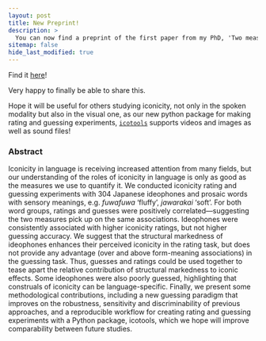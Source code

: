 ```yaml
---
layout: post
title: New Preprint!
description: >
  You can now find a preprint of the first paper from my PhD, 'Two measures are better than one: combining iconicity ratings and guessing experiments for a more nuanced picture of iconicity in the lexicon' on OSF Preprints!
sitemap: false
hide_last_modified: true
---
```


Find it [here](https://osf.io/rpf6d/)!

Very happy to finally be able to share this.

Hope it will be useful for others studying iconicity, not only in the spoken modality but also in the visual one, as our new python package for making rating and guessing experiments, [`icotools`](https://github.com/BonnieMcLean/IcoTools) supports videos and images as well as sound files!

### Abstract

Iconicity in language is receiving increased attention from many fields, but our understanding of the roles of iconicity in language is only as good as the measures we use to quantify it. We conducted iconicity rating and guessing experiments with 304 Japanese ideophones and prosaic words with sensory meanings, e.g. *fuwafuwa* ‘fluffy’, *jawarakai* ‘soft’. For both word groups, ratings and guesses were positively correlated—suggesting the two measures pick up on the same associations. Ideophones were consistently associated with higher iconicity ratings, but not higher guessing accuracy. We suggest that the structural markedness of ideophones enhances their perceived iconicity in the rating task, but does not provide any advantage (over and above form-meaning associations) in the guessing task. Thus, guesses and ratings could be used together to tease apart the relative contribution of structural markedness to iconic effects. Some ideophones were also poorly guessed, highlighting that construals of iconicity can be language-specific. Finally, we present some methodological contributions, including a new guessing paradigm that improves on the robustness, sensitivity and discriminability of previous approaches, and a reproducible workflow for creating rating and guessing experiments with a Python package, icotools, which we hope will improve comparability between future studies.
